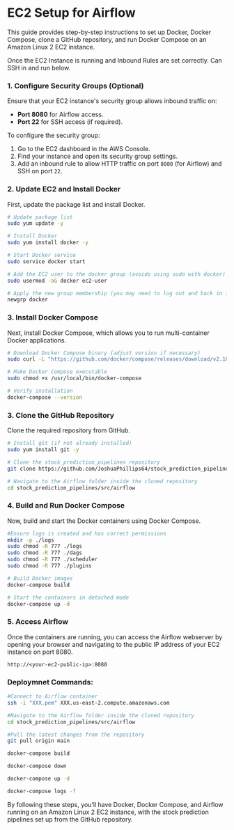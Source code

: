 # EC2 Setup for Airflow

This guide provides step-by-step instructions to set up Docker, Docker Compose, clone a GitHub repository, and run Docker Compose on an Amazon Linux 2 EC2 instance.

Once the EC2 Instance is running and Inbound Rules are set correctly. Can SSH in and run below.

### 1. Configure Security Groups (Optional)

Ensure that your EC2 instance's security group allows inbound traffic on:
- **Port 8080** for Airflow access.
- **Port 22** for SSH access (if required).

To configure the security group:
1. Go to the EC2 dashboard in the AWS Console.
2. Find your instance and open its security group settings.
3. Add an inbound rule to allow HTTP traffic on port `8080` (for Airflow) and SSH on port `22`.

### 2. Update EC2 and Install Docker

First, update the package list and install Docker.

```bash
# Update package list
sudo yum update -y

# Install Docker
sudo yum install docker -y

# Start Docker service
sudo service docker start

# Add the EC2 user to the docker group (avoids using sudo with docker)
sudo usermod -aG docker ec2-user

# Apply the new group membership (you may need to log out and back in for this to take effect)
newgrp docker
```

### 3. Install Docker Compose

Next, install Docker Compose, which allows you to run multi-container Docker applications.

```bash
# Download Docker Compose binary (adjust version if necessary)
sudo curl -L "https://github.com/docker/compose/releases/download/v2.10.1/docker-compose-$(uname -s)-$(uname -m)" -o /usr/local/bin/docker-compose

# Make Docker Compose executable
sudo chmod +x /usr/local/bin/docker-compose

# Verify installation
docker-compose --version
```

### 3. Clone the GitHub Repository

Clone the required repository from GitHub.

```bash
# Install git (if not already installed)
sudo yum install git -y

# Clone the stock_prediction_pipelines repository
git clone https://github.com/JoshuaPhillips64/stock_prediction_pipelines.git

# Navigate to the Airflow folder inside the cloned repository
cd stock_prediction_pipelines/src/airflow
```

### 4. Build and Run Docker Compose

Now, build and start the Docker containers using Docker Compose.

```bash
#Ensure logs is created and has correct permissions
mkdir -p ./logs
sudo chmod -R 777 ./logs
sudo chmod -R 777 ./dags
sudo chmod -R 777 ./scheduler
sudo chmod -R 777 ./plugins

# Build Docker images
docker-compose build

# Start the containers in detached mode
docker-compose up -d
```

### 5. Access Airflow

Once the containers are running, you can access the Airflow webserver by opening your browser and navigating to the public IP address of your EC2 instance on port 8080.

```
http://<your-ec2-public-ip>:8080
```

### Deploymnet Commands:

```bash
#Connect to Airflow container
ssh -i "XXX.pem" XXX.us-east-2.compute.amazonaws.com

#Navigate to the Airflow folder inside the cloned repository
cd stock_prediction_pipelines/src/airflow

#Pull the latest changes from the repository
git pull origin main

docker-compose build

docker-compose down

docker-compose up -d

docker-compose logs -f
```

By following these steps, you’ll have Docker, Docker Compose, and Airflow running on an Amazon Linux 2 EC2 instance, with the stock prediction pipelines set up from the GitHub repository.

